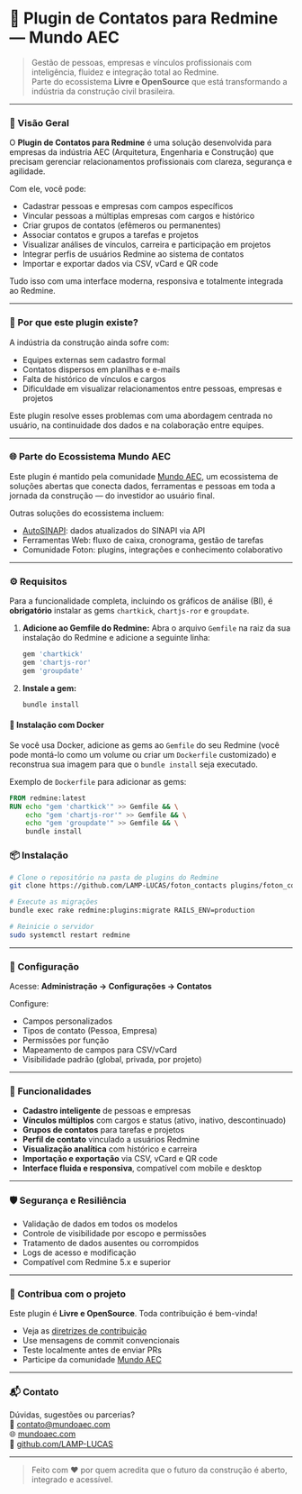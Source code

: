 # 📇 Plugin de Contatos para Redmine — Mundo AEC

> Gestão de pessoas, empresas e vínculos profissionais com inteligência, fluidez e integração total ao Redmine.  
> Parte do ecossistema **Livre e OpenSource** que está transformando a indústria da construção civil brasileira.

---

### 🚀 Visão Geral

O **Plugin de Contatos para Redmine** é uma solução desenvolvida para empresas da indústria AEC (Arquitetura, Engenharia e Construção) que precisam gerenciar relacionamentos profissionais com clareza, segurança e agilidade.

Com ele, você pode:

- Cadastrar pessoas e empresas com campos específicos
- Vincular pessoas a múltiplas empresas com cargos e histórico
- Criar grupos de contatos (efêmeros ou permanentes)
- Associar contatos e grupos a tarefas e projetos
- Visualizar análises de vínculos, carreira e participação em projetos
- Integrar perfis de usuários Redmine ao sistema de contatos
- Importar e exportar dados via CSV, vCard e QR code

Tudo isso com uma interface moderna, responsiva e totalmente integrada ao Redmine.

---

### 🧠 Por que este plugin existe?

A indústria da construção ainda sofre com:

- Equipes externas sem cadastro formal
- Contatos dispersos em planilhas e e-mails
- Falta de histórico de vínculos e cargos
- Dificuldade em visualizar relacionamentos entre pessoas, empresas e projetos

Este plugin resolve esses problemas com uma abordagem centrada no usuário, na continuidade dos dados e na colaboração entre equipes.

---

### 🌐 Parte do Ecossistema Mundo AEC

Este plugin é mantido pela comunidade [Mundo AEC](https://mundoaec.com/), um ecossistema de soluções abertas que conecta dados, ferramentas e pessoas em toda a jornada da construção — do investidor ao usuário final.

Outras soluções do ecossistema incluem:

- [AutoSINAPI](https://mundoaec.com/): dados atualizados do SINAPI via API
- Ferramentas Web: fluxo de caixa, cronograma, gestão de tarefas
- Comunidade Foton: plugins, integrações e conhecimento colaborativo

---

### ⚙️ Requisitos

Para a funcionalidade completa, incluindo os gráficos de análise (BI), é **obrigatório** instalar as gems `chartkick`, `chartjs-ror` e `groupdate`.

1.  **Adicione ao Gemfile do Redmine:**
    Abra o arquivo `Gemfile` na raiz da sua instalação do Redmine e adicione a seguinte linha:
    ```ruby
    gem 'chartkick'
    gem 'chartjs-ror'
    gem 'groupdate'
    ```

2.  **Instale a gem:**
    ```bash
    bundle install
    ```

#### 🐳 Instalação com Docker

Se você usa Docker, adicione as gems ao `Gemfile` do seu Redmine (você pode montá-lo como um volume ou criar um `Dockerfile` customizado) e reconstrua sua imagem para que o `bundle install` seja executado.

Exemplo de `Dockerfile` para adicionar as gems:
```Dockerfile
FROM redmine:latest
RUN echo "gem 'chartkick'" >> Gemfile && \
    echo "gem 'chartjs-ror'" >> Gemfile && \
    echo "gem 'groupdate'" >> Gemfile && \
    bundle install
```

### 📦 Instalação

```bash
# Clone o repositório na pasta de plugins do Redmine
git clone https://github.com/LAMP-LUCAS/foton_contacts plugins/foton_contacts

# Execute as migrações
bundle exec rake redmine:plugins:migrate RAILS_ENV=production

# Reinicie o servidor
sudo systemctl restart redmine
```

---

### 🔧 Configuração

Acesse: **Administração → Configurações → Contatos**

Configure:

- Campos personalizados
- Tipos de contato (Pessoa, Empresa)
- Permissões por função
- Mapeamento de campos para CSV/vCard
- Visibilidade padrão (global, privada, por projeto)

---

### 🧩 Funcionalidades

- **Cadastro inteligente** de pessoas e empresas
- **Vínculos múltiplos** com cargos e status (ativo, inativo, descontinuado)
- **Grupos de contatos** para tarefas e projetos
- **Perfil de contato** vinculado a usuários Redmine
- **Visualização analítica** com histórico e carreira
- **Importação e exportação** via CSV, vCard e QR code
- **Interface fluida e responsiva**, compatível com mobile e desktop

---

### 🛡️ Segurança e Resiliência

- Validação de dados em todos os modelos
- Controle de visibilidade por escopo e permissões
- Tratamento de dados ausentes ou corrompidos
- Logs de acesso e modificação
- Compatível com Redmine 5.x e superior

---

### 🤝 Contribua com o projeto

Este plugin é **Livre e OpenSource**. Toda contribuição é bem-vinda!

- Veja as [diretrizes de contribuição](CONTRIBUTING.md)
- Use mensagens de commit convencionais
- Teste localmente antes de enviar PRs
- Participe da comunidade [Mundo AEC](https://mundoaec.com/)

---

### 📬 Contato

Dúvidas, sugestões ou parcerias?  
📧 contato@mundoaec.com  
🌐 [mundoaec.com](https://mundoaec.com/)  
🐙 [github.com/LAMP-LUCAS](https://mundoaec.com/)

---

> Feito com ♥ por quem acredita que o futuro da construção é aberto, integrado e acessível.
